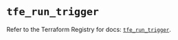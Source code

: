 # `tfe_run_trigger`

Refer to the Terraform Registry for docs: [`tfe_run_trigger`](https://registry.terraform.io/providers/hashicorp/tfe/0.58.0/docs/resources/run_trigger).

